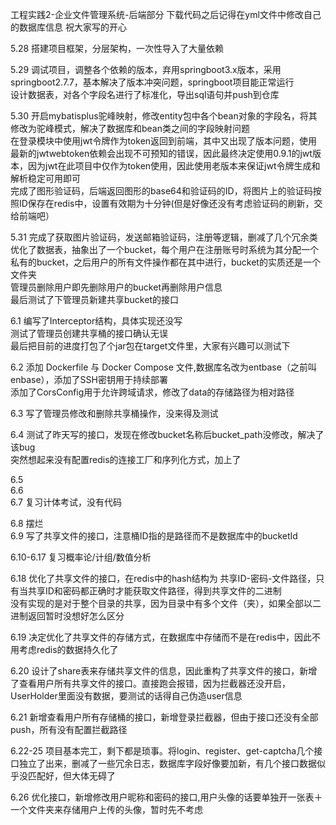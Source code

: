 工程实践2-企业文件管理系统-后端部分
下载代码之后记得在yml文件中修改自己的数据库信息
祝大家写的开心

5.28 搭建项目框架，分层架构，一次性导入了大量依赖

5.29 调试项目，调整各个依赖的版本，弃用springboot3.x版本，采用springboot2.7.7，基本解决了版本冲突问题，springboot项目能正常运行  
    设计数据表，对各个字段名进行了标准化，导出sql语句并push到仓库

5.30 开启mybatisplus驼峰映射，修改entity包中各个bean对象的字段名，将其修改为驼峰模式，解决了数据库和bean类之间的字段映射问题  
     在登录模块中使用jwt令牌作为token返回到前端，其中又出现了版本问题，使用最新的jwtwebtoken依赖会出现不可预知的错误，因此最终决定使用0.9.1的jwt版本，因为jwt在此项目中仅作为token使用，因此使用老版本来保证jwt令牌生成和解析稳定可用即可  
     完成了图形验证码，后端返回图形的base64和验证码的ID，将图片上的验证码按照ID保存在redis中，设置有效期为十分钟(但是好像还没有考虑验证码的刷新，交给前端吧）

5.31 完成了获取图片验证码，发送邮箱验证码，注册等逻辑，删减了几个冗余类  
     优化了数据表，抽象出了一个bucket，每个用户在注册账号时系统为其分配一个私有的bucket，之后用户的所有文件操作都在其中进行，bucket的实质还是一个文件夹  
     管理员删除用户即先删除用户的bucket再删除用户信息  
     最后测试了下管理员新建共享bucket的接口  

6.1 编写了Interceptor结构，具体实现还没写  
    测试了管理员创建共享桶的接口确认无误  
    最后把目前的进度打包了个jar包在target文件里，大家有兴趣可以测试下  

6.2 添加 Dockerfile 与 Docker Compose 文件,数据库名改为entbase（之前叫enbase），添加了SSH密钥用于持续部署  
    添加了CorsConfig用于允许跨域请求，修改了data的存储路径为相对路径  

6.3 写了管理员修改和删除共享桶操作，没来得及测试  

6.4 测试了昨天写的接口，发现在修改bucket名称后bucket_path没修改，解决了该bug  
    突然想起来没有配置redis的连接工厂和序列化方式，加上了 

6.5  
6.6  
6.7 复习计体考试，没有代码  

6.8 摆烂  
6.9 写了共享文件的接口，注意桶ID指的是路径而不是数据库中的bucketId  

6.10-6.17 复习概率论/计组/数值分析

6.18 优化了共享文件的接口，在redis中的hash结构为 共享ID-密码-文件路径，只有当共享ID和密码都正确时才能获取文件路径，得到共享文件的二进制  
     没有实现的是对于整个目录的共享，因为目录中有多个文件（夹），如果全部以二进制返回暂时没想好怎么区分  

6.19 决定优化了共享文件的存储方式，在数据库中存储而不是在redis中，因此不用考虑redis的数据持久化了     

6.20 设计了share表来存储共享文件的信息，因此重构了共享文件的接口，新增了查看用户所有共享文件的接口。直接跑会报错，因为拦截器还没开启，UserHolder里面没有数据，要测试的话得自己伪造user信息

6.21 新增查看用户所有存储桶的接口，新增登录拦截器，但由于接口还没有全部push，所有没有配置拦截路径

6.22-25 项目基本完工，剩下都是琐事。将login、register、get-captcha几个接口独立了出来，删减了一些冗余日志，数据库字段好像要加新，有几个接口数据似乎没匹配好，但大体无碍了

6.26 优化接口，新增修改用户昵称和密码的接口,用户头像的话要单独开一张表＋一个文件夹来存储用户上传的头像，暂时先不考虑

